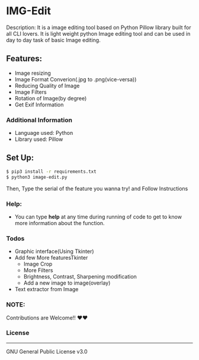 # IMG-Edit
Description: It is a image editing tool based on Python Pillow library built for all CLI lovers. It is light weight python Image editing tool and can be used in day to day task of basic Image editing.
## Features:
- Image resizing
- Image Format Converion(.jpg to .png(vice-versa))
- Reducing Quality of Image
- Image Filters
- Rotation of Image(by degree)
- Get Exif Information <br>
### Additional Information
- Language used: Python
- Library used: Pillow

## Set Up:
```sh
$ pip3 install -r requirements.txt
$ python3 image-edit.py
```
Then, Type the serial of the feature you wanna try! and Follow Instructions

### Help:
- You can type <b>help</b> at any time during running of code to get to know more information about the function.

### Todos
* Graphic interface(Using Tkinter)
* Add few More featuresTkinter 
  * Image Crop
  * More Filters
  * Brightness, Contrast, Sharpening modification
  * Add a new image to image(overlay)
* Text extractor from Image
  
### NOTE:
Contributions are Welcome!! ♥♥

### License
---
GNU General Public License v3.0

